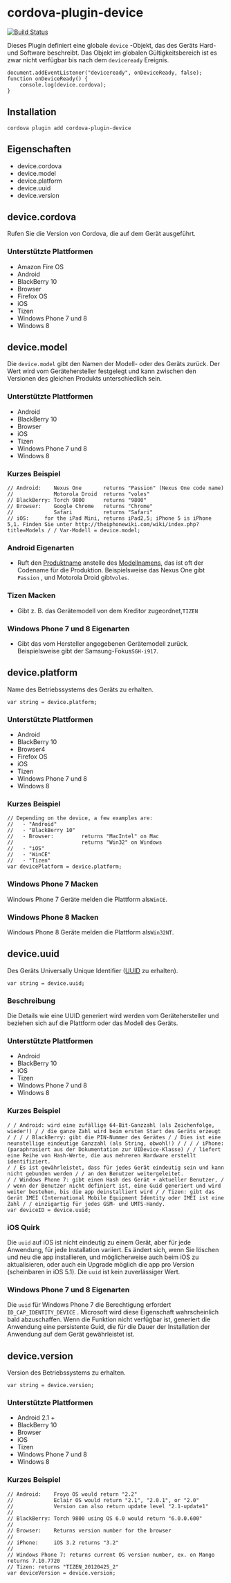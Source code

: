 <!--
# license: Licensed to the Apache Software Foundation (ASF) under one
#         or more contributor license agreements.  See the NOTICE file
#         distributed with this work for additional information
#         regarding copyright ownership.  The ASF licenses this file
#         to you under the Apache License, Version 2.0 (the
#         "License"); you may not use this file except in compliance
#         with the License.  You may obtain a copy of the License at
#
#           http://www.apache.org/licenses/LICENSE-2.0
#
#         Unless required by applicable law or agreed to in writing,
#         software distributed under the License is distributed on an
#         "AS IS" BASIS, WITHOUT WARRANTIES OR CONDITIONS OF ANY
#         KIND, either express or implied.  See the License for the
#         specific language governing permissions and limitations
#         under the License.
-->

# cordova-plugin-device

[![Build Status](https://travis-ci.org/apache/cordova-plugin-device.svg?branch=master)](https://travis-ci.org/apache/cordova-plugin-device)

Dieses Plugin definiert eine globale `device` -Objekt, das des Geräts Hard- und Software beschreibt. Das Objekt im globalen Gültigkeitsbereich ist es zwar nicht verfügbar bis nach dem `deviceready` Ereignis.

    document.addEventListener("deviceready", onDeviceReady, false);
    function onDeviceReady() {
        console.log(device.cordova);
    }


## Installation

    cordova plugin add cordova-plugin-device


## Eigenschaften

  * device.cordova
  * device.model
  * device.platform
  * device.uuid
  * device.version

## device.cordova

Rufen Sie die Version von Cordova, die auf dem Gerät ausgeführt.

### Unterstützte Plattformen

  * Amazon Fire OS
  * Android
  * BlackBerry 10
  * Browser
  * Firefox OS
  * iOS
  * Tizen
  * Windows Phone 7 und 8
  * Windows 8

## device.model

Die `device.model` gibt den Namen der Modell- oder des Geräts zurück. Der Wert wird vom Gerätehersteller festgelegt und kann zwischen den Versionen des gleichen Produkts unterschiedlich sein.

### Unterstützte Plattformen

  * Android
  * BlackBerry 10
  * Browser
  * iOS
  * Tizen
  * Windows Phone 7 und 8
  * Windows 8

### Kurzes Beispiel

    // Android:    Nexus One       returns "Passion" (Nexus One code name)
    //             Motorola Droid  returns "voles"
    // BlackBerry: Torch 9800      returns "9800"
    // Browser:    Google Chrome   returns "Chrome"
    //             Safari          returns "Safari"
    // iOS:     for the iPad Mini, returns iPad2,5; iPhone 5 is iPhone 5,1. Finden Sie unter http://theiphonewiki.com/wiki/index.php?title=Models / / Var-Modell = device.model;


### Android Eigenarten

  * Ruft den [Produktname](http://developer.android.com/reference/android/os/Build.html#PRODUCT) anstelle des [Modellnamens](http://developer.android.com/reference/android/os/Build.html#MODEL), das ist oft der Codename für die Produktion. Beispielsweise das Nexus One gibt `Passion` , und Motorola Droid gibt`voles`.

### Tizen Macken

  * Gibt z. B. das Gerätemodell von dem Kreditor zugeordnet,`TIZEN`

### Windows Phone 7 und 8 Eigenarten

  * Gibt das vom Hersteller angegebenen Gerätemodell zurück. Beispielsweise gibt der Samsung-Fokus`SGH-i917`.

## device.platform

Name des Betriebssystems des Geräts zu erhalten.

    var string = device.platform;


### Unterstützte Plattformen

  * Android
  * BlackBerry 10
  * Browser4
  * Firefox OS
  * iOS
  * Tizen
  * Windows Phone 7 und 8
  * Windows 8

### Kurzes Beispiel

    // Depending on the device, a few examples are:
    //   - "Android"
    //   - "BlackBerry 10"
    //   - Browser:         returns "MacIntel" on Mac
    //                      returns "Win32" on Windows
    //   - "iOS"
    //   - "WinCE"
    //   - "Tizen"
    var devicePlatform = device.platform;


### Windows Phone 7 Macken

Windows Phone 7 Geräte melden die Plattform als`WinCE`.

### Windows Phone 8 Macken

Windows Phone 8 Geräte melden die Plattform als`Win32NT`.

## device.uuid

Des Geräts Universally Unique Identifier ([UUID](http://en.wikipedia.org/wiki/Universally_Unique_Identifier) zu erhalten).

    var string = device.uuid;


### Beschreibung

Die Details wie eine UUID generiert wird werden vom Gerätehersteller und beziehen sich auf die Plattform oder das Modell des Geräts.

### Unterstützte Plattformen

  * Android
  * BlackBerry 10
  * iOS
  * Tizen
  * Windows Phone 7 und 8
  * Windows 8

### Kurzes Beispiel

    / / Android: wird eine zufällige 64-Bit-Ganzzahl (als Zeichenfolge, wieder!) / / die ganze Zahl wird beim ersten Start des Geräts erzeugt / / / / BlackBerry: gibt die PIN-Nummer des Gerätes / / Dies ist eine neunstellige eindeutige Ganzzahl (als String, obwohl!) / / / / iPhone: (paraphrasiert aus der Dokumentation zur UIDevice-Klasse) / / liefert eine Reihe von Hash-Werte, die aus mehreren Hardware erstellt identifiziert.
    / / Es ist gewährleistet, dass für jedes Gerät eindeutig sein und kann nicht gebunden werden / / an den Benutzer weitergeleitet.
    / / Windows Phone 7: gibt einen Hash des Gerät + aktueller Benutzer, / / wenn der Benutzer nicht definiert ist, eine Guid generiert und wird weiter bestehen, bis die app deinstalliert wird / / Tizen: gibt das Gerät IMEI (International Mobile Equipment Identity oder IMEI ist eine Zahl / / einzigartig für jedes GSM- und UMTS-Handy.
    var deviceID = device.uuid;


### iOS Quirk

Die `uuid` auf iOS ist nicht eindeutig zu einem Gerät, aber für jede Anwendung, für jede Installation variiert. Es ändert sich, wenn Sie löschen und neu die app installieren, und möglicherweise auch beim iOS zu aktualisieren, oder auch ein Upgrade möglich die app pro Version (scheinbaren in iOS 5.1). Die `uuid` ist kein zuverlässiger Wert.

### Windows Phone 7 und 8 Eigenarten

Die `uuid` für Windows Phone 7 die Berechtigung erfordert `ID_CAP_IDENTITY_DEVICE` . Microsoft wird diese Eigenschaft wahrscheinlich bald abzuschaffen. Wenn die Funktion nicht verfügbar ist, generiert die Anwendung eine persistente Guid, die für die Dauer der Installation der Anwendung auf dem Gerät gewährleistet ist.

## device.version

Version des Betriebssystems zu erhalten.

    var string = device.version;


### Unterstützte Plattformen

  * Android 2.1 +
  * BlackBerry 10
  * Browser
  * iOS
  * Tizen
  * Windows Phone 7 und 8
  * Windows 8

### Kurzes Beispiel

    // Android:    Froyo OS would return "2.2"
    //             Eclair OS would return "2.1", "2.0.1", or "2.0"
    //             Version can also return update level "2.1-update1"
    //
    // BlackBerry: Torch 9800 using OS 6.0 would return "6.0.0.600"
    //
    // Browser:    Returns version number for the browser
    //
    // iPhone:     iOS 3.2 returns "3.2"
    //
    // Windows Phone 7: returns current OS version number, ex. on Mango returns 7.10.7720
    // Tizen: returns "TIZEN_20120425_2"
    var deviceVersion = device.version;